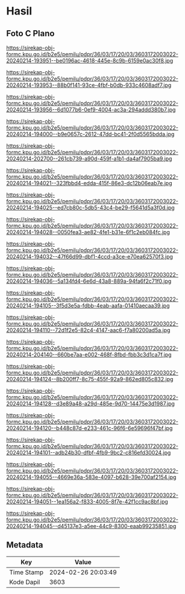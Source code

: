 # Hasil

## Foto C Plano

https://sirekap-obj-formc.kpu.go.id/b2e5/pemilu/pdpr/36/03/17/20/03/3603172003022-20240214-193951--be0196ac-4618-445e-8c9b-6159e0ac30f8.jpg

https://sirekap-obj-formc.kpu.go.id/b2e5/pemilu/pdpr/36/03/17/20/03/3603172003022-20240214-193953--88b0f141-93ce-4fbf-b0db-933c4608adf7.jpg

https://sirekap-obj-formc.kpu.go.id/b2e5/pemilu/pdpr/36/03/17/20/03/3603172003022-20240214-193956--6d1077b6-0ef9-4004-ac3a-294addd380b7.jpg

https://sirekap-obj-formc.kpu.go.id/b2e5/pemilu/pdpr/36/03/17/20/03/3603172003022-20240214-194000--b9e0657c-2612-47dd-bc41-2f0d5565bdda.jpg

https://sirekap-obj-formc.kpu.go.id/b2e5/pemilu/pdpr/36/03/17/20/03/3603172003022-20240214-202700--261cb739-a90d-459f-a1b1-da4af7905ba9.jpg

https://sirekap-obj-formc.kpu.go.id/b2e5/pemilu/pdpr/36/03/17/20/03/3603172003022-20240214-194021--323fbbd4-edda-415f-86e3-dc12b06eab7e.jpg

https://sirekap-obj-formc.kpu.go.id/b2e5/pemilu/pdpr/36/03/17/20/03/3603172003022-20240214-194025--ed7cb80c-5db5-43c4-be29-f5641d5a3f0d.jpg

https://sirekap-obj-formc.kpu.go.id/b2e5/pemilu/pdpr/36/03/17/20/03/3603172003022-20240214-194028--0050fea3-ae82-4fe1-b31e-6f1c2eb084fc.jpg

https://sirekap-obj-formc.kpu.go.id/b2e5/pemilu/pdpr/36/03/17/20/03/3603172003022-20240214-194032--47f66d99-dbf1-4ccd-a3ce-e70ea62570f3.jpg

https://sirekap-obj-formc.kpu.go.id/b2e5/pemilu/pdpr/36/03/17/20/03/3603172003022-20240214-194036--5a134fd4-6e6d-43a8-889a-94fa6f2c71f0.jpg

https://sirekap-obj-formc.kpu.go.id/b2e5/pemilu/pdpr/36/03/17/20/03/3603172003022-20240214-194105--3f5d3e5a-fdbb-4eab-aafa-01410aecaa39.jpg

https://sirekap-obj-formc.kpu.go.id/b2e5/pemilu/pdpr/36/03/17/20/03/3603172003022-20240214-194110--72d1f2e5-82c4-4147-aac6-f7a80200ad5a.jpg

https://sirekap-obj-formc.kpu.go.id/b2e5/pemilu/pdpr/36/03/17/20/03/3603172003022-20240214-204140--660be7aa-e002-468f-8fbd-fbb3c3d1ca7f.jpg

https://sirekap-obj-formc.kpu.go.id/b2e5/pemilu/pdpr/36/03/17/20/03/3603172003022-20240214-194124--8b200ff7-8c75-455f-92a9-862ed805c832.jpg

https://sirekap-obj-formc.kpu.go.id/b2e5/pemilu/pdpr/36/03/17/20/03/3603172003022-20240214-194128--d3e89a48-a29d-485e-9d70-14475e3d1987.jpg

https://sirekap-obj-formc.kpu.go.id/b2e5/pemilu/pdpr/36/03/17/20/03/3603172003022-20240214-194120--b448c87d-e233-461c-96f6-6e59696f47bf.jpg

https://sirekap-obj-formc.kpu.go.id/b2e5/pemilu/pdpr/36/03/17/20/03/3603172003022-20240214-194101--adb24b30-dfbf-4fb9-9bc2-c816efd30024.jpg

https://sirekap-obj-formc.kpu.go.id/b2e5/pemilu/pdpr/36/03/17/20/03/3603172003022-20240214-194055--4669e36a-583e-4097-b628-39e700af2154.jpg

https://sirekap-obj-formc.kpu.go.id/b2e5/pemilu/pdpr/36/03/17/20/03/3603172003022-20240214-194051--1ea156a2-f833-4005-8f7e-42f1cc9ac8bf.jpg

https://sirekap-obj-formc.kpu.go.id/b2e5/pemilu/pdpr/36/03/17/20/03/3603172003022-20240214-194045--d45137e3-a5ee-44c9-8300-eaab99235851.jpg


## Metadata

| Key        | Value               |
| ---------- | ------------------- |
| Time Stamp | 2024-02-26 20:03:49 |
| Kode Dapil | 3603                |



